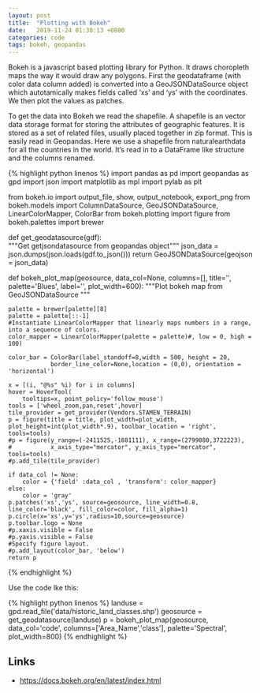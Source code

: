 ```yaml
---
layout: post
title:  "Plotting with Bokeh"
date:   2019-11-24 01:30:13 +0800
categories: code
tags: bokeh, geopandas
---
```


Bokeh is a javascript based plotting library for Python. It draws choropleth maps the way it would draw any polygons. First the geodataframe (with color data column added) is converted into a GeoJSONDataSource object which autotamically makes fields called ‘xs’ and ‘ys’ with the coordinates. We then plot the values as patches.

To get the data into Bokeh we read the shapefile. A shapefile is an vector data storage format for storing the attributes of geographic features. It is stored as a set of related files, usually placed together in zip format. This is easily read in Geopandas. Here we use a shapefile from naturalearthdata for all the countries in the world. It’s read in to a DataFrame like structure and the columns renamed.

{% highlight python linenos %}
import pandas as pd
import geopandas as gpd
import json
import matplotlib as mpl
import pylab as plt

from bokeh.io import output_file, show, output_notebook, export_png
from bokeh.models import ColumnDataSource, GeoJSONDataSource, LinearColorMapper, ColorBar
from bokeh.plotting import figure
from bokeh.palettes import brewer

def get_geodatasource(gdf):    
    """Get getjsondatasource from geopandas object"""
    json_data = json.dumps(json.loads(gdf.to_json()))
    return GeoJSONDataSource(geojson = json_data)

def bokeh_plot_map(geosource, data_col=None, columns=[], title='', palette='Blues',
                   label='', plot_width=600):
    """Plot bokeh map from GeoJSONDataSource """

    palette = brewer[palette][8]
    palette = palette[::-1]
    #Instantiate LinearColorMapper that linearly maps numbers in a range, into a sequence of colors.
    color_mapper = LinearColorMapper(palette = palette)#, low = 0, high = 100)

    color_bar = ColorBar(label_standoff=8,width = 500, height = 20,
                border_line_color=None,location = (0,0), orientation = 'horizontal')

    x = [(i, "@%s" %i) for i in columns]
    hover = HoverTool(
        tooltips=x, point_policy='follow_mouse')
    tools = ['wheel_zoom,pan,reset',hover]
    tile_provider = get_provider(Vendors.STAMEN_TERRAIN)
    p = figure(title = title, plot_width=plot_width, plot_height=int(plot_width*.9), toolbar_location = 'right', tools=tools)
    #p = figure(y_range=(-2411525,-1881111), x_range=(2799080,3722223),
    #           x_axis_type="mercator", y_axis_type="mercator", tools=tools)
    #p.add_tile(tile_provider)

    if data_col != None:
        color = {'field' :data_col , 'transform': color_mapper}
    else:
        color = 'gray'
    p.patches('xs','ys', source=geosource, line_width=0.8, line_color='black', fill_color=color, fill_alpha=1)
    p.circle(x='xs',y='ys',radius=10,source=geosource)
    p.toolbar.logo = None
    #p.xaxis.visible = False
    #p.yaxis.visible = False    
    #Specify figure layout.
    #p.add_layout(color_bar, 'below')
    return p

{% endhighlight %}

Use the code lke this:

{% highlight python linenos %}
landuse = gpd.read_file('data/historic_land_classes.shp')
geosource = get_geodatasource(landuse)
p = bokeh_plot_map(geosource, data_col='code', columns=['Area_Name','class'],
                    palette='Spectral', plot_width=800)
{% endhighlight %}

## Links

* https://docs.bokeh.org/en/latest/index.html
